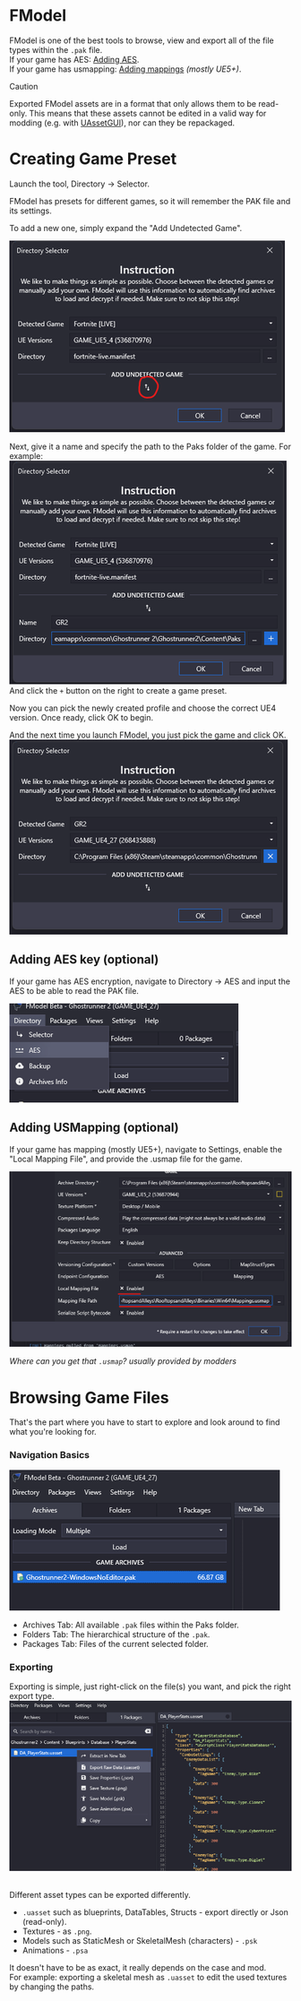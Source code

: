 # FModel
FModel is one of the best tools to browse, view and export all of the file types within the `.pak` file.
<br>
If your game has AES: [Adding AES](#adding-aes-key-optional).<br>
If your game has usmapping: [Adding mappings](#adding-usmapping-optional) _(mostly UE5+)_.

> [!CAUTION]
> Exported FModel assets are in a format that only allows them to be read-only. This means that these assets cannot be edited in a valid way for modding (e.g. with [UAssetGUI](../BasicModding/UAssetGUI.md)), nor can they be repackaged.

# Creating Game Preset
Launch the tool, Directory -> Selector.

FModel has presets for different games, so it will remember the PAK file and its settings.

To add a new one, simply expand the "Add Undetected Game".

![](/Media/fmodel_1.png)

Next, give it a name and specify the path to the Paks folder of the game. For example:<br>
![](/Media/fmodel_2.png)<br>
And click the `+` button on the right to create a game preset.

Now you can pick the newly created profile and choose the correct UE4 version.
Once ready, click OK to begin.

And the next time you launch FModel, you just pick the game and click OK.
![](/Media/fmodel_3.png)

## Adding AES key (optional)
If your game has AES encryption, navigate to Directory -> AES and input the AES to be able to read the PAK file.

![](/Media/fmodel_4.png)

## Adding USMapping (optional)
If your game has mapping (mostly UE5+), navigate to Settings, enable the "Local Mapping File", and provide the .usmap file for the game.

![](/Media/fmodel_usmapping.png)

_Where can you get that `.usmap`? usually provided by modders_

# Browsing Game Files
That's the part where you have to start to explore and look around to find what you're looking for.

### Navigation Basics
![](/Media/fmodel_5.png) <br>

- Archives Tab: All available `.pak` files within the Paks folder.
- Folders Tab: The hierarchical structure of the `.pak`.
- Packages Tab: Files of the current selected folder.


### Exporting 
Exporting is simple, just right-click on the file(s) you want, and pick the right export type.
![](/Media/fmodel_6.png)<br>

<br>
Different asset types can be exported differently.<br>

-   `.uasset` such as blueprints, DataTables, Structs - export directly or Json (read-only).
- Textures - as `.png`.
- Models such as StaticMesh or SkeletalMesh (characters) - `.psk`
- Animations - `.psa`


It doesn't have to be as exact, it really depends on the case and mod.
<br>
For example: exporting a skeletal mesh as `.uasset` to edit the used textures by changing the paths.

